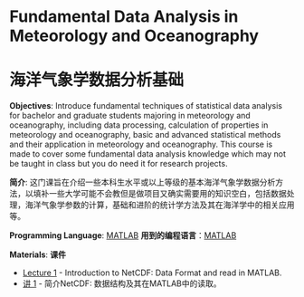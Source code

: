 # Fundamental Data Analysis in Meteorology and Oceanography
# 海洋气象学数据分析基础

**Objectives**: Introduce fundamental techniques of statistical data analysis for bachelor and graduate students majoring in meteorology and oceanography, including data processing, calculation of properties in meteorology and oceanography, basic and advanced statistical methods and their application in meteorology and oceanography. This course is made to cover some fundamental data analysis knowledge which may not be taught in class but you do need it for research projects.

**简介**: 这门课旨在介绍一些本科生水平或以上等级的基本海洋气象学数据分析方法，以填补一些大学可能不会教但是做项目又确实需要用的知识空白，包括数据处理，海洋气象学参数的计算，基础和进阶的统计学方法及其在海洋学中的相关应用等。

**Programming Language**: [MATLAB](https://www.mathworks.com/)
**用到的编程语言**：[MATLAB](https://www.mathworks.com/)

**Materials**:
**课件**

* [Lecture 1](https://github.com/LiHuaVUP/Data_Analysis_MO/tree/main/script1) - Introduction to NetCDF: Data Format and read in MATLAB.
* [讲 1](https://github.com/LiHuaVUP/Data_Analysis_MO/tree/main/script1) - 简介NetCDF: 数据结构及其在MATLAB中的读取。
